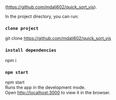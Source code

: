 (https://github.com/mdali602/quick_sort_vis).

In the project directory, you can run:

### `clone project`

git clone https://github.com/mdali602/quick_sort_vis<br>

### `install dependencies`

npm i<br>


### `npm start`
npm start <br>
Runs the app in the development mode.<br>
Open [http://localhost:3000](http://localhost:3000) to view it in the browser.

